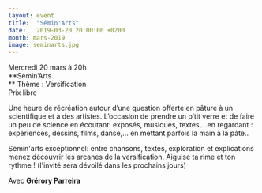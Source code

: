 ```yaml
---
layout: event
title:  "Sémin'Arts"
date:   2019-03-20 20:00:00 +0200
month: mars-2019
image: seminarts.jpg
---
```




Mercredi 20 mars à 20h  
**Sémin’Arts  
** Thème : Versification  
Prix libre



Une heure de récréation autour d’une question offerte en pâture à un scientifique et à des artistes. L’occasion de prendre un p’tit verre et de faire un peu de science en écoutant: exposés, musiques, textes,…en regardant : expériences, dessins, films, danse,… en mettant parfois la main à la pâte..

Sémin'arts exceptionnel: entre chansons, textes, exploration et explications menez découvrir les arcanes de la versification. Aiguise ta rime et ton rythme ! (l'invité sera dévoilé dans les prochains jours)

Avec **Grérory Parreira**